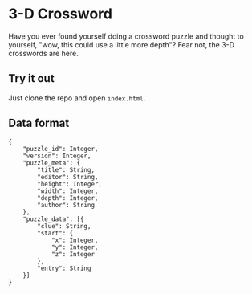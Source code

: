 # 3-D Crossword

Have you ever found yourself doing a crossword puzzle and thought to yourself, "wow, this could use a little more depth"? Fear not, the 3-D crosswords are here.

## Try it out
Just clone the repo and open `index.html`.

## Data format
```
{
	"puzzle_id": Integer,
	"version": Integer,
	"puzzle_meta": {
		"title": String,
		"editor": String,
		"height": Integer,
		"width": Integer,
		"depth": Integer,
		"author": String
	},
	"puzzle_data": [{
		"clue": String,
		"start": {
			"x": Integer,
			"y": Integer,
			"z": Integer
		},
		"entry": String
	}]
}
```